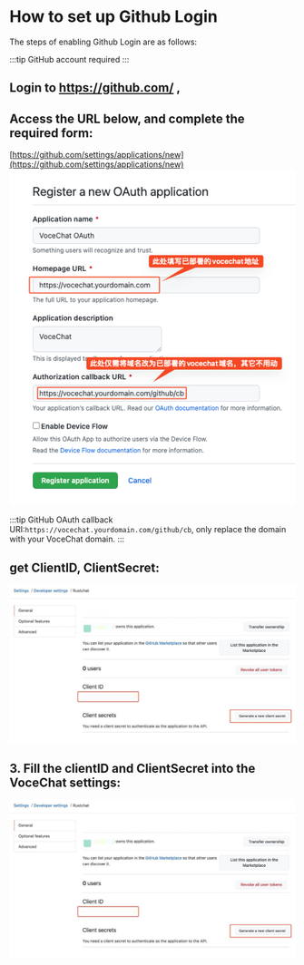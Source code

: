 # How to set up Github Login

The steps of enabling Github Login are as follows:

:::tip
GitHub account required
:::

## Login to https://github.com/ ,

## Access the URL below, and complete the required form:

[https://github.com/settings/applications/new](https://github.com/settings/applications/new)
![img.jpg](image/login-github-0.png)

:::tip
GitHub OAuth callback URI:`https://vocechat.yourdomain.com/github/cb`, only replace the domain with your VoceChat domain.
:::

## get ClientID, ClientSecret:

![img.jpg](image/login-github-1.jpg)

## 3. Fill the clientID and ClientSecret into the VoceChat settings:

![img.jpg](image/login-github-1.jpg)

